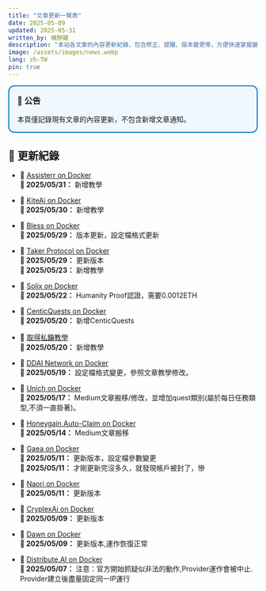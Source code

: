 ```yaml
---
title: "文章更新一覽表"
date: 2025-05-09
updated: 2025-05-31
written_by: 機掰雞
description: "本站各文章的內容更新紀錄，包含修正、提醒、版本變更等，方便快速掌握變動內容。"
image: /assets/images/news.webp
lang: zh-TW
pin: true
---
```

<div style="border: 2px solid #007acc; padding: 1rem; border-radius: 0.75rem; background-color: #f0f8ff; margin-bottom: 1.5rem;">
  <h3 style="margin-top: 0;">📢 公告</h3>
  <p style="margin: 0.5rem 0 0 0;">本頁僅記錄現有文章的內容更新，不包含新增文章通知。</p>
</div>

## 📅 更新紀錄
- 📝 [Assisterr on Docker](/posts/Assisterr-on-Docker/)  
  **📅 2025/05/31：** 新增教學

- 📝 [KiteAi on Docker](/posts/KiteAi-on-Docker/)  
  **📅 2025/05/30：** 新增教學

- 📝 [Bless on Docker](/posts/Bless-on-Docker/)  
  **📅 2025/05/29：** 版本更新，設定檔格式更新

- 📝 [Taker Protocol on Docker](/posts/Taker-Protocol-on-Docker/)  
  **📅 2025/05/29：** 更新版本  
  **📅 2025/05/23：** 新增教學  

- 📝 [Solix on Docker](/posts/Solix-on-Docker/)  
  **📅 2025/05/22：** Humanity Proof認證，需要0.0012ETH

- 📝 [CenticQuests on Docker](/posts/CenticQuests-on-Docker/)  
  **📅 2025/05/20：** 新增CenticQuests
 
- 📝 [取得私鑰教學](/posts/Get-Your-Private-Key/)  
  **📅 2025/05/20：** 新增教學
 
- 📝 [DDAI Network on Docker](/posts/DDAI-Network-on-Docker/)  
  **📅 2025/05/19：** 設定檔格式變更，參照文章教學修改。

- 📝 [Unich on Docker](/posts/Unich-on-Docker/)  
  **📅 2025/05/17：** Medium文章搬移/修改，並增加quest類別(屬於每日任務類型,不須一直掛著)。

- 📝 [Honeygain Auto-Claim on Docker](/posts/Honeygain-Claim-Bot-on-Docker/)  
  **📅 2025/05/14：** Medium文章搬移  
  
- 📝 [Gaea on Docker](/posts/Gaea-on-Docker/)  
  **📅 2025/05/11：** 更新版本，設定檔參數變更  
  **📅 2025/05/11：** 才剛更新完沒多久，就發現帳戶被封了，慘

- 📝 [Naori on Docker](/posts/Naoris-on-Docker/)  
  **📅 2025/05/11：** 更新版本
 
- 📝 [CryplexAi on Docker](/posts/CryplexAi-on-Docker/)  
  **📅 2025/05/09：** 更新版本

- 📝 [Dawn on Docker](/posts/Dawn-on-Docker/)  
  **📅 2025/05/09：** 更新版本,運作恢復正常

- 📝 [Distribute.AI on Docker](/posts/DistributeAI-on-Docker)  
  **📅 2025/05/07：** 注意：官方開始抓疑似非法的動作,Provider運作會被中止. Provider建立後盡量固定同一IP運行  
